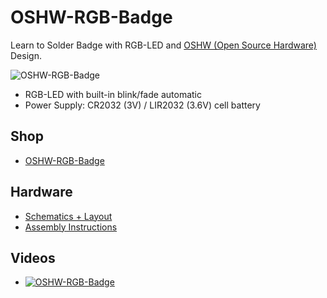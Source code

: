 # OSHW-RGB-Badge
Learn to Solder Badge with RGB-LED and [OSHW (Open Source Hardware)](http://www.oshwa.org/open-source-hardware-logo/) Design.

![OSHW-RGB-Badge](https://github.com/watterott/OSHW-RGB-Badge/raw/master/hardware/OSHW-RGB-Badge_v11.jpg)

* RGB-LED with built-in blink/fade automatic
* Power Supply: CR2032 (3V) / LIR2032 (3.6V) cell battery


## Shop
* [OSHW-RGB-Badge](http://www.watterott.com/en/OSHW-RGB-Badge)


## Hardware
* [Schematics + Layout](https://github.com/watterott/OSHW-RGB-Badge/tree/master/hardware)
* [Assembly Instructions](https://github.com/watterott/OSHW-RGB-Badge/raw/master/docs/OSHW-RGB-Badge.pdf)


## Videos
* [![OSHW-RGB-Badge](http://img.youtube.com/vi/9oPm8g40bvo/0.jpg)](https://www.youtube.com/watch?v=9oPm8g40bvo)
